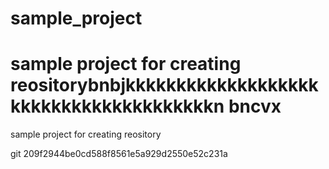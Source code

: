 # sample_project

sample project for creating reositorybnbjkkkkkkkkkkkkkkkkkkkkkkkkkkkkkkkkkkkkkkkn bncvx 
=======
sample project for creating reository 

git
209f2944be0cd588f8561e5a929d2550e52c231a

